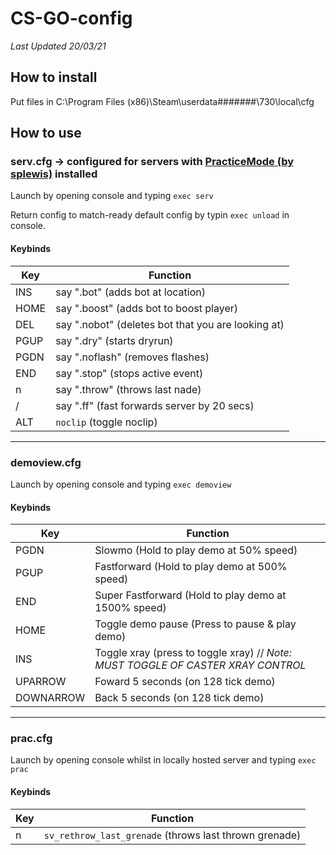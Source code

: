 #  CS-GO-config

*Last Updated 20/03/21*
## How to install

Put files in  C:\Program Files (x86)\Steam\userdata\#######\730\local\cfg

## How to use

### serv.cfg -> configured for servers with [PracticeMode (by splewis)](https://github.com/splewis/csgo-practice-mode "PracticeMode (by splewis)") installed

Launch by opening console and typing `exec serv`

Return config to match-ready default config by typin `exec unload` in console.

#### Keybinds

|Key|Function   |
| ------------ | ------------ |
|  INS | say ".bot" (adds bot at location) |
| HOME  | say ".boost" (adds bot to boost player) |
| DEL | say ".nobot" (deletes bot that you are looking at) |
| PGUP | say ".dry" (starts dryrun)  |
| PGDN | say ".noflash" (removes flashes) |
| END | say ".stop" (stops active event) |
| n | say ".throw" (throws last nade) |
| / | say ".ff" (fast forwards server by 20 secs) |
| ALT | `noclip` (toggle noclip) |
------------
### demoview.cfg

Launch by opening console and typing `exec demoview`

#### Keybinds

|Key|Function   |
| ------------ | ------------ |
|  PGDN | Slowmo (Hold to play demo at 50% speed) |
| PGUP  | Fastforward (Hold to play demo at 500% speed) |
| END | Super Fastforward (Hold to play demo at 1500% speed) |
| HOME | Toggle demo pause (Press to pause & play demo) |
| INS | Toggle xray (press to toggle xray) // *Note: MUST TOGGLE OF CASTER XRAY CONTROL* |
| UPARROW | Foward 5 seconds (on 128 tick demo) |
| DOWNARROW | Back 5 seconds (on 128 tick demo) |
------------
### prac.cfg

Launch by opening console whilst in locally hosted server and typing `exec prac`

#### Keybinds

|Key|Function   |
| ------------ | ------------ |
| n | `sv_rethrow_last_grenade` (throws last thrown grenade) |
